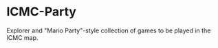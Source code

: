 ICMC-Party
==========

Explorer and "Mario Party"-style collection of games to be played in the ICMC map.
